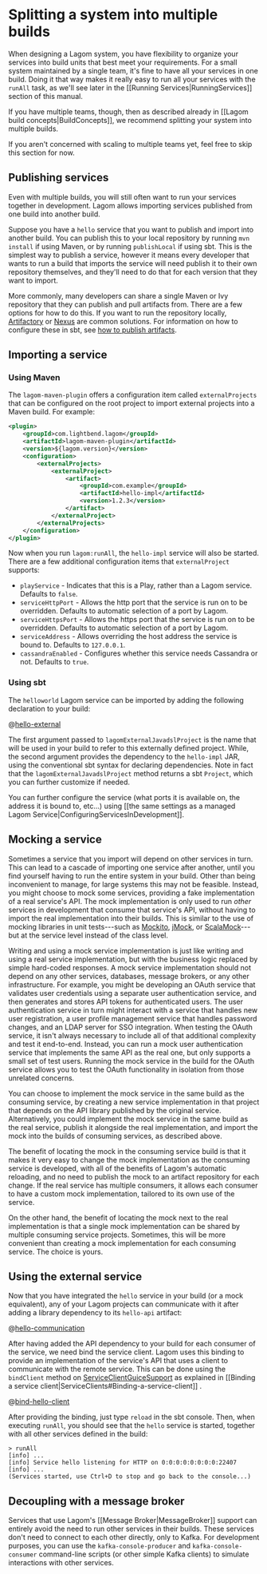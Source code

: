 # Splitting a system into multiple builds

When designing a Lagom system, you have flexibility to organize your services into build units that best meet your requirements. For a small system maintained by a single team, it's fine to have all your services in one build. Doing it that way makes it really easy to run all your services with the `runAll` task, as we'll see later in the [[Running Services|RunningServices]] section of this manual.

If you have multiple teams, though, then as described already in [[Lagom build concepts|BuildConcepts]], we recommend splitting your system into multiple builds.

If you aren't concerned with scaling to multiple teams yet, feel free to skip this section for now.

## Publishing services

Even with multiple builds, you will still often want to run your services together in development.  Lagom allows importing services published from one build into another build.

Suppose you have a `hello` service that you want to publish and import into another build.  You can publish this to your local repository by running `mvn install` if using Maven, or by running `publishLocal` if using sbt.  This is the simplest way to publish a service, however it means every developer that wants to run a build that imports the service will need publish it to their own repository themselves, and they'll need to do that for each version that they want to import.

More commonly, many developers can share a single Maven or Ivy repository that they can publish and pull artifacts from.  There are a few options for how to do this.  If you want to run the repository locally, [Artifactory](https://www.jfrog.com/open-source/) or [Nexus](https://www.sonatype.com/products-overview) are common solutions.  For information on how to configure these in sbt, see [how to publish artifacts](https://www.scala-sbt.org/1.x/docs/Publishing.html).

## Importing a service

### Using Maven

The `lagom-maven-plugin` offers a configuration item called `externalProjects` that can be configured on the root project to import external projects into a Maven build.  For example:

```xml
<plugin>
    <groupId>com.lightbend.lagom</groupId>
    <artifactId>lagom-maven-plugin</artifactId>
    <version>${lagom.version}</version>
    <configuration>
        <externalProjects>
            <externalProject>
                <artifact>
                    <groupId>com.example</groupId>
                    <artifactId>hello-impl</artifactId>
                    <version>1.2.3</version>
                </artifact>
            </externalProject>
        </externalProjects>
    </configuration>
</plugin>
```

Now when you run `lagom:runAll`, the `hello-impl` service will also be started.  There are a few additional configuration items that `externalProject` supports:

* `playService` - Indicates that this is a Play, rather than a Lagom service. Defaults to `false`.
* `serviceHttpPort` - Allows the http port that the service is run on to be overridden. Defaults to automatic selection of a port by Lagom.
* `serviceHttpsPort` - Allows the https port that the service is run on to be overridden. Defaults to automatic selection of a port by Lagom.
* `serviceAddress` - Allows overriding the host address the service is bound to. Defaults to `127.0.0.1`.
* `cassandraEnabled` - Configures whether this service needs Cassandra or not. Defaults to `true`.

### Using sbt

The `helloworld` Lagom service can be imported by adding the following declaration to your build:

@[hello-external](code/multiple-builds.sbt)

The first argument passed to `lagomExternalJavadslProject` is the name that will be used in your build to refer to this externally defined project. While, the second argument provides the dependency to the `hello-impl` JAR, using the conventional sbt syntax for declaring dependencies. Note in fact that the `lagomExternalJavadslProject` method returns a sbt `Project`, which you can further customize if needed.

You can further configure the service (what ports it is available on, the address it is bound to, etc...) using [[the same settings as a managed Lagom Service|ConfiguringServicesInDevelopment]].

## Mocking a service

Sometimes a service that you import will depend on other services in turn. This can lead to a cascade of importing one service after another, until you find yourself having to run the entire system in your build. Other than being inconvenient to manage, for large systems this may not be feasible. Instead, you might choose to mock some services, providing a fake implementation of a real service's API. The mock implementation is only used to run _other_ services in development that consume that service's API, without having to import the real implementation into their builds. This is similar to the use of mocking libraries in unit tests---such as [Mockito](https://site.mockito.org/), [jMock](http://jmock.org/), or [ScalaMock](https://scalamock.org/)---but at the service level instead of the class level.

Writing and using a mock service implementation is just like writing and using a real service implementation, but with the business logic replaced by simple hard-coded responses. A mock service implementation should not depend on any other services, databases, message brokers, or any other infrastructure. For example, you might be developing an OAuth service that validates user credentials using a separate user authentication service, and then generates and stores API tokens for authenticated users. The user authentication service in turn might interact with a service that handles new user registration, a user profile management service that handles password changes, and an LDAP server for SSO integration. When testing the OAuth service, it isn't always necessary to include all of that additional complexity and test it end-to-end. Instead, you can run a mock user authentication service that implements the same API as the real one, but only supports a small set of test users. Running the mock service in the build for the OAuth service allows you to test the OAuth functionality in isolation from those unrelated concerns.

You can choose to implement the mock service in the same build as the consuming service, by creating a new service implementation in that project that depends on the API library published by the original service. Alternatively, you could implement the mock service in the same build as the real service, publish it alongside the real implementation, and import the mock into the builds of consuming services, as described above.

The benefit of locating the mock in the consuming service build is that it makes it very easy to change the mock implementation as the consuming service is developed, with all of the benefits of Lagom's automatic reloading, and no need to publish the mock to an artifact repository for each change. If the real service has multiple consumers, it allows each consumer to have a custom mock implementation, tailored to its own use of the service.

On the other hand, the benefit of locating the mock next to the real implementation is that a single mock implementation can be shared by multiple consuming service projects. Sometimes, this will be more convenient than creating a mock implementation for each consuming service. The choice is yours.

## Using the external service

Now that you have integrated the `hello` service in your build (or a mock equivalent), any of your Lagom projects can communicate with it after adding a library dependency to its `hello-api` artifact:

@[hello-communication](code/multiple-builds.sbt)

After having added the API dependency to your build for each consumer of the service, we need bind the service client. Lagom uses this binding to provide an implementation of the service's API that uses a client to communicate with the remote service. This can be done using the `bindClient` method on [ServiceClientGuiceSupport](api/index.html?com/lightbend/lagom/javadsl/client/ServiceClientGuiceSupport.html) as explained in [[Binding a service client|ServiceClients#Binding-a-service-client]] .

@[bind-hello-client](../services/code/docs/services/client/Module.java)

After providing the binding, just type `reload` in the sbt console. Then, when executing `runAll`, you should see that the `hello` service is started, together with all other services defined in the build:


```console
> runAll
[info] ...
[info] Service hello listening for HTTP on 0:0:0:0:0:0:0:0:22407
[info] ...
(Services started, use Ctrl+D to stop and go back to the console...)
```

## Decoupling with a message broker

Services that use Lagom's [[Message Broker|MessageBroker]] support can entirely avoid the need to run other services in their builds. These services don't need to connect to each other directly, only to Kafka. For development purposes, you can use the `kafka-console-producer` and `kafka-console-consumer` command-line scripts (or other simple Kafka clients) to simulate interactions with other services.
